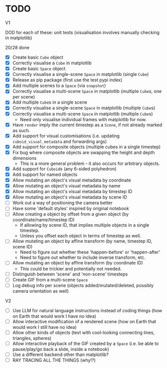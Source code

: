 # TODO

V1

DOD for each of these: unit tests (visualisation involves manually checking in matplotlib)

20/28 done

- [X] Create basic `Cube` object
- [X] Correctly visualise a `Cube` in matplotlib
- [X] Create basic `Space` object
- [X] Correctly visualise a single-scene `Space` in matplotlib (single `Cube`)
- [X] Release as pip package (first use the test pypi index)
- [X] Add multiple scenes to a `Space` (via `snapshot`)
- [X] Correctly visualise a multi-scene `Space` in matplotlib (multiple `Cube`s, one per scene)
- [X] Add multiple `Cube`s in a single scene
- [X] Correctly visualise a single-scene `Space` in matplotlib (multiple `Cube`s)
- [X] Correctly visualise a multi-scene `Space` in matplotlib (multiple `Cube`s)
  - Need only visualise individual frames with matplotlib for now.
- [X] Have `render` imply the current timestep as a `Scene`, if not already marked as such.
- [X] Add support for visual customisations (i.e. updating `cuboid_visual_metadata` and forwarding args)
- [X] Add support for composite objects (multiple cubes in a single timestep)
- [X] Fix bug where composite objects are swapping the height and depth dimensions
  - This is a more general problem - it also occurs for arbitrary objects.
- [X] Add support for `Cuboid`s (any 6-sided polyhedron)
- [X] Add support for named objects
- [X] Allow mutating an object's visual metadata by coordinate
- [X] Allow mutating an object's visual metadata by name
- [X] Allow mutating an object's visual metadata by timestep ID
- [X] Allow mutating an object's visual metadata by scene ID
- [ ] Work out a way of positioning the camera better
- [ ] Have some 'default styles' inspired by original notebook
- [ ] Allow creating a object by offset from a given object (by coordinate/name/timestep ID)
  - If allowing by scene ID, that implies multiple objects in a single timestep.
  - Unless you offset each object in terms of timestep as well.
- [ ] Allow mutating an object by affine transform (by name, timestep ID, scene ID)
  - Need to figure out whether these 'happen-before' or 'happen-after'
  - Need to figure out whether to include inverse transform, etc.
- [ ] Allow mutating an object by affine transform (by coordinate ID)
  - This could be trickier and potentially not needed.
- [ ] Distinguish between 'scene' and 'non-scene' timesteps
- [ ] Create GIF from a multi-scene `Space`
- [ ] Log debug info per scene (objects added/mutated/deleted, possibly camera orientation as well)

V2

- [ ] Use LLM for natural language instructions instead of coding things (how on Earth that would work I have no idea)
- [ ] Allow interactive modification of a rendered scene (how on Earth that would work I still have no idea)
- [ ] Allow other kinds of objects (text with cool-looking connecting lines, triangles, spheres)
- [ ] Allow interactive playback of the GIF created by a `Space` (i.e. be able to pause/play/go back a slide, inside a notebook)
- [ ] Use a different backend other than matplotlib?
- [ ] RAY TRACING ALL THE THINGS (why!?)